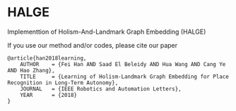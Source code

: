 # HALGE
Implementtion of Holism-And-Landmark Graph Embedding (HALGE)

If you use our method and/or codes, please cite our paper
```
@article{han2018learning, 
    AUTHOR    = {Fei Han AND Saad El Beleidy AND Hua Wang AND Cang Ye AND Hao Zhang}, 
    TITLE     = {Learning of Holism-Landmark Graph Embedding for Place Recognition in Long-Term Autonomy}, 
    JOURNAL   = {IEEE Robotics and Automation Letters}, 
    YEAR      = {2018}
} 
```
